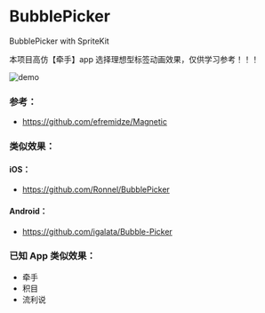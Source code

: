 # BubblePicker
BubblePicker with SpriteKit

本项目高仿【牵手】app 选择理想型标签动画效果，仅供学习参考！！！

![demo](https://github.com/gaoyuuh/BubblePicker/blob/main/Images/demo.gif)

### 参考：

- https://github.com/efremidze/Magnetic

### 类似效果：

#### iOS：

- https://github.com/Ronnel/BubblePicker

#### Android：

- https://github.com/igalata/Bubble-Picker

### 已知 App 类似效果：

- 牵手
- 积目
- 流利说
